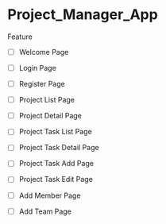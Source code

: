 # Project_Manager_App

Feature 

- [ ] Welcome Page
- [ ] Login Page
- [ ] Register Page

- [ ] Project List Page
- [ ] Project Detail Page
- [ ] Project Task List Page
- [ ] Project Task Detail Page
- [ ] Project Task Add Page
- [ ] Project Task Edit Page
- [ ] Add Member Page
- [ ] Add Team Page
